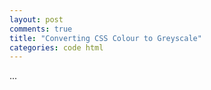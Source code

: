 ```yaml
---
layout: post
comments: true
title: "Converting CSS Colour to Greyscale"
categories: code html
---
```


...
